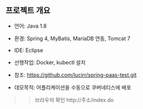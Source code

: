 ## 프로젝트 개요

- 언어: Java 1.8
- 환경: Spring 4, MyBatis, MariaDB 연동, Tomcat 7
- IDE: Eclipse
- 선행작업: Docker, kubectl 설치
- 참조: https://github.com/lucirr/spring-paas-test.git

- 데모목적: 어플리케이션을 수동으로 쿠버네티스에 배포

>> 브라우저 확인
http://주소/index.do
